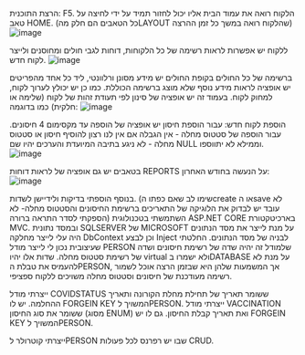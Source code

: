הרצת התוכנית: F5.
הלקוח רואה את עמוד הבית אליו יכול לחזור תמיד על ידי לחיצה על טאב HOME. (כל הטאבים הם חלק מהLAYOUT שהלקוח רואה במשך כל זמן ההרצה)
![image](https://github.com/shiraseg/interview/assets/92149110/33604bfd-35d6-4244-b986-e3a4b03ee287)

ללקוח יש אפשרות לראות רשימה של כל הלקוחות, דוחות לגבי חולים ומחוסנים ולייצר לקוח חדש.
![image](https://github.com/shiraseg/interview/assets/92149110/4dfed9ce-3b67-4869-8ed9-e2cc16a674d3)

ברשימה של כל החולים בקופת החולים יש מידע מסונן ורלוונטי, ליד כל אחד מהפריטים יש אופציה לראות מידע נוסף שלא מוצג ברשימה הכוללת. כמו כן יש יכולץ לערוך לקוח, למחוק לקוח.
בעמוד זה יש אופציה של סינון לפי תעודת זהות של לקוח (שלימה או חלקית) כמו בדוגמה:
![image](https://github.com/shiraseg/interview/assets/92149110/a0676bd5-028c-4bf8-806a-b7ed25b19b93)

הוספת לקוח חדש:
עבור הוספת חיסון יש אופציה של הוספה עד מקסימום 4 חיסונים.
עבור הוספה של סטטוס מחלה - אין הגבלה
אם אין לנו רצון להוסיף חיסון או סטטוס מחלה - לא ניגע בתיבה המיועדת והערכים יהיו שם NULL וממילא לא יתווספו.
![image](https://github.com/shiraseg/interview/assets/92149110/b574f21a-09a7-4d8c-81ac-2dfe3762eaab)

בטאבים יש גם אופציה של לראות דוחות REPORTS על הנעשה בחודש האחרון:
![image](https://github.com/shiraseg/interview/assets/92149110/251c7df1-50e0-4459-9f52-5dcf605e87cd)


בנוסף הוספתי בדיקות ולידיישן לשדות.
(שימו לב שאם כפתו הcreate או הsave לא עובד יש לבדוק את הלוגיקה של התאריכים ברשימת החיסונים והסטטוס מחלה- לא הספקתי לסדר התראה ברורה) 
השתמשתי בטכנולוגית ASP.NET CORE בארכיטקטורת MVC. ובמסד נתונית SQLSERVER של MICROSOFT
על מנת לייצר את מסד הנתונים היה עלי לייצר מחלקה DbContext וכן לבצע Inject לבניה של מסד הנתונים.
החלטתי שעיצובית נכון לי לייצר מודל PERSON שלמודל זה יהיה שדה של רשימת חיסונים ושדה של רשימת סטטוס מחלה.
שדות אלו יהיו virtual ולא ישמרו בDATABASE על מנת לא להעמיס את טבלת הPERSON, אך המשמעות שלהן היא שבזמן הרצה אוכל לשמור רשימה מעודכנת של חיסונים וסטטוס מחלה משויכים ללקוח ספציפי.

ייצרתי מודל COVIDSTATUS ששומר תאריך של תחילת מחלת הקורונה ותאריך ההחלמה. יש לו FORGEIN KEY המשויך לPERSON.
ייצרתי מודל VACCINATION ששומר את סוג החיסון (מסוג ENUM) ואת תאריך קבלת החיסון. גם לו יש FORGEIN KEY המשויך לPERSON.

ייצרתי קוטרולר לPERSON שבו יש רפרנס לכל פעולות CRUD.


